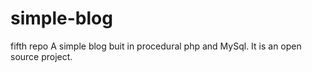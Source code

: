 # simple-blog
fifth repo
A simple blog buit in procedural php and MySql.
It is an open source project.
